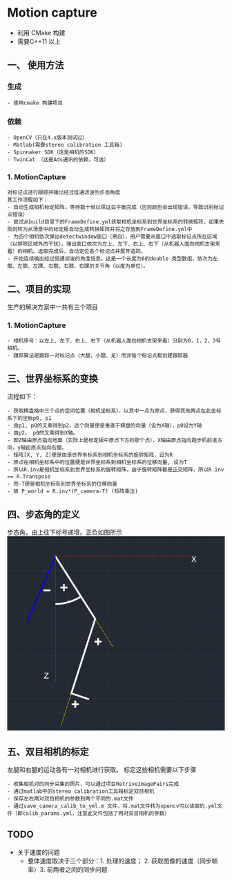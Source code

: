# Motion capture

- 利用 CMake 构建
- 需要C++11 以上


## 一、 使用方法

### 生成
    - 使用cmake 构建项目

### 依赖

    - OpenCV（只在4.x版本测试过）
    - Matlab(需要stereo calibration 工具箱)
    - Spinnaker SDK（这是相机的SDK）
    - TwinCat （这是Ads通讯的依赖，可选）

###   1. MotionCapture

    对标记点进行跟踪并输出经过低通滤波的步态角度
    其工作流程如下：
    - 自动生成相机标定矩阵，等待数十帧以保证白平衡完成（否则颜色会出现错误，导致识别标记点错误）
    - 尝试从build目录下的FrameDefine.yml获取相机坐标系到世界坐标系的转换矩阵，如果失败则转为从场景中的标定板自动生成转换矩阵并将之存放到FrameDefine.yml中
    - 为四个相机依次弹出detectwindow窗口（黑白），用户需要从窗口中选取标记点所在区域（以排除区域外的干扰），弹出窗口依次为左上、左下、右上、右下（从机器人面向相机支架来看）的相机。选取完成后，自动定位各个标记点并展开追踪。
    - 开始连续输出经过低通滤波的角度信息。这是一个长度为6的double 类型数组，依次为左髋、左膝、左踝、右髋、右膝、右踝的关节角（以度为单位）。

## 二、项目的实现
生产的解决方案中一共有三个项目
###   1. MotionCapture

    - 相机序号：以左上、左下、右上、右下（从机器人面向相机支架来看）分别为0，1，2，3号相机。
    - 跟踪算法是跟踪一对标记点（大腿、小腿、足）而非每个标记点都创建跟踪器

## 三、世界坐标系的变换
流程如下：

    - 获取棋盘格中三个点的空间位置（相机坐标系），以其中一点为原点，获得其他两点在此坐标系下的坐标p0, p1
    - 由p1, p0的叉乘得到p2，这个向量便是垂直于棋盘的向量（设为X轴），p0设为Y轴
    - 由p2， p0的叉乘得到X轴。
    - 即Z轴由原点指向地面（实际上是标定板中原点下方的那个点），X轴由原点指向跑步机前进方向，y轴由原点指向右腿。
    - 矩阵[X, Y, Z]便是由是世界坐标系到相机坐标系的旋转矩阵，设为R
    - 原点在相机坐标系中的位置便是世界坐标系到相机坐标系的位移向量, 设为T
    - 所以R.inv是相机坐标系到世界坐标系的旋转矩阵，由于旋转矩阵都是正交矩阵，所以R.inv == R.Transpose
    - 而-T便是相机坐标系到世界坐标系的位移向量
    - 故 P_world = R.inv*(P_camera-T) (矩阵乘法)

## 四、步态角的定义

步态角，由上往下标号递增。正负如图所示
![角度](images/angle.png)

## 五、双目相机的标定
左腿和右腿的运动各有一对相机进行获取。
标定这些相机需要以下步骤

    - 收集相机对的同步采集的照片，可以通过项目RetriveImagePairs完成
    - 通过matlab中的stereo calibration工具箱标定双目相机
    - 保存左右两对双目相机的参数到两个不同的.mat文件
    - 通过save_camera_calib_to_yml.m 文件，将.mat文件转为opencv可以读取的.yml文件（即calib_params.yml，注意此文件包括了两对双目相机的参数）

## TODO

- 关于速度的问题
    - 整体速度取决于三个部分：1. 处理的速度； 2. 获取图像的速度（同步帧率）3. 前两者之间的同步问题